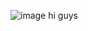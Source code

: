 ![image](https://github.com/boreaIl/boreaIl/assets/147219119/3851a9c5-9ae0-4458-b9ee-70b19a4ee993) hi guys

